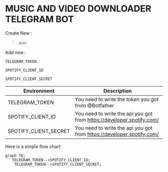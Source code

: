 # MUSIC AND VIDEO DOWNLOADER TELEGRAM BOT
Create New :
> .env


Add new:
 ```
TELEGRAM_TOKEN
```
 ```
SPOTIFY_CLIENT_ID
```
```
SPOTIFY_CLIENT_SECRET
```
| Environment | Description |
| --- | --- |
| TELEGRAM_TOKEN | You need to write the token you got from @Botfather|
| SPOTIFY_CLIENT_ID |You need to write the api you got from https://developer.spotify.com/|
| SPOTIFY_CLIENT_SECRET|You need to write the api you got from https://developer.spotify.com/|

Here is a simple flow chart:
```mermaid
graph TD;
   TELEGRAM_TOKEN-->SPOTIFY_CLIENT_ID;
    TELEGRAM_TOKEN-->SPOTIFY_CLIENT_SECRET;
```
